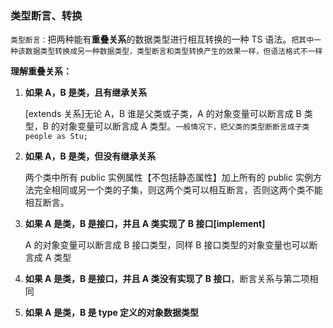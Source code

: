 ### 类型断言、转换

`类型断言：`把两种能有**重叠关系**的数据类型进行相互转换的一种 TS 语法。`把其中一种该数据类型转换成另一种数据类型，类型断言和类型转换产生的效果一样，但语法格式不一样`

**理解重叠关系：**

1. **如果 A，B 是类，且有继承关系**

   [extends 关系]无论 A，B 谁是父类或子类，A 的对象变量可以断言成 B 类型，B 的对象变量可以断言成 A 类型。`一般情况下，把父类的类型断断言成子类 people as Stu;`

2. **如果 A，B 是类，但没有继承关系**

   两个类中所有 public 实例属性【不包括静态属性】加上所有的 public 实例方法完全相同或另一个类的子集，则这两个类可以相互断言，否则这两个类不能相互断言。

3. **如果 A 是类，B 是接口，并且 A 类实现了 B 接口[implement]**

   A 的对象变量可以断言成 B 接口类型，同样 B 接口类型的对象变量也可以断言成 A 类型

4. **如果 A 是类，B 是接口，并且 A 类没有实现了 B 接口**，断言关系与第二项相同

5. **如果 A 是类，B 是 type 定义的对象数据类型**
